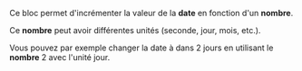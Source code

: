 Ce bloc permet d'incrémenter la valeur de la **date** en fonction d'un **nombre**.

Ce **nombre** peut avoir différentes unités (seconde, jour, mois, etc.).

Vous pouvez par exemple changer la date à dans 2 jours en utilisant le **nombre** 2 avec l'unité jour.